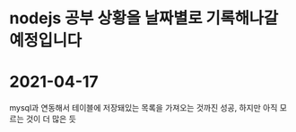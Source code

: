 # nodejs 공부 상황을 날짜별로 기록해나갈 예정입니다

# 2021-04-17
mysql과 연동해서 테이블에 저장돼있는 목록을 가져오는 것까진 성공, 하지만 아직 모르는 것이 더 많은 듯 
